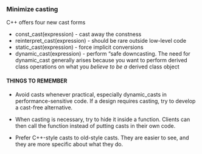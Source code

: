 ### Minimize casting
C++ offers four new cast forms
* const_cast<T>(expression) - cast away the constness
* reinterpret_cast<T>(expression) - should be rare outside low-level code
* static_cast<T>(expression) - force implicit conversions
* dynamic_cast<T>(expression) - perform “safe downcasting. The need for dynamic_cast generally arises because you want to perform derived class operations on what you *believe to be a* derived class object

#### THINGS TO REMEMBER
* Avoid casts whenever practical, especially dynamic_casts in performance-sensitive code. If a design requires casting, try to develop a cast-free alternative.

* When casting is necessary, try to hide it inside a function. Clients can then call the function instead of putting casts in their own code.
* Prefer C++-style casts to old-style casts. They are easier to see, and they are more specific about what they do.
